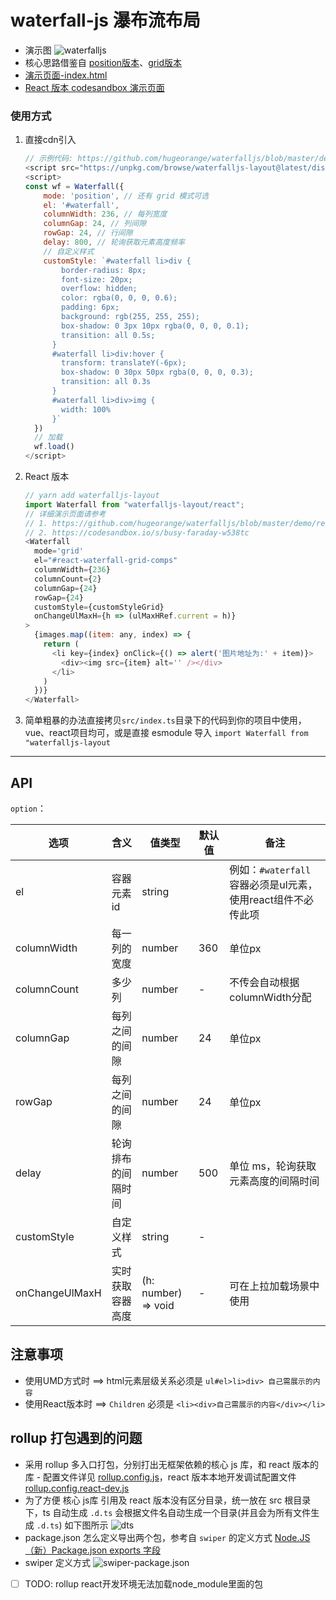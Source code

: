 # waterfall-js 瀑布流布局
- 演示图 ![waterfalljs](./src/assets/waterfallGif2.gif)
- 核心思路借鉴自 [position版本](https://codepen.io/iounini/pen/KyYPKe)、[grid版本](https://juejin.cn/post/6844904004720263176#heading-6)
- [演示页面-index.html](./demo/index.html) 
- [React 版本 codesandbox 演示页面](https://codesandbox.io/s/busy-faraday-w538tc)

### 使用方式

1. 直接cdn引入
    ```js
    // 示例代码: https://github.com/hugeorange/waterfalljs/blob/master/demo/index.html
    <script src="https://unpkg.com/browse/waterfalljs-layout@latest/dist/waterfalljs-layout.min.js"></script>
    <script>
    const wf = Waterfall({
        mode: 'position', // 还有 grid 模式可选
        el: '#waterfall',
        columnWidth: 236, // 每列宽度
        columnGap: 24, // 列间隙
        rowGap: 24, // 行间隙
        delay: 800, // 轮询获取元素高度频率
        // 自定义样式
        customStyle: `#waterfall li>div {
            border-radius: 8px;
            font-size: 20px;
            overflow: hidden;
            color: rgba(0, 0, 0, 0.6);
            padding: 6px;
            background: rgb(255, 255, 255);
            box-shadow: 0 3px 10px rgba(0, 0, 0, 0.1);
            transition: all 0.5s;
          }
          #waterfall li>div:hover {
            transform: translateY(-6px);
            box-shadow: 0 30px 50px rgba(0, 0, 0, 0.3);
            transition: all 0.3s
          }
          #waterfall li>div>img {
            width: 100%
          }`
      })
      // 加载
      wf.load()
    </script>
    ```
2. React 版本
    ```js
    // yarn add waterfalljs-layout
    import Waterfall from "waterfalljs-layout/react";
    // 详细演示页面请参考 
    // 1. https://github.com/hugeorange/waterfalljs/blob/master/demo/react-demo.tsx
    // 2. https://codesandbox.io/s/busy-faraday-w538tc
    <Waterfall
      mode='grid'
      el="#react-waterfall-grid-comps"
      columnWidth={236}
      columnCount={2}
      columnGap={24}
      rowGap={24}
      customStyle={customStyleGrid}
      onChangeUlMaxH={h => (ulMaxHRef.current = h)}
    >
      {images.map((item: any, index) => {
        return (
          <li key={index} onClick={() => alert('图片地址为:' + item)}>
            <div><img src={item} alt='' /></div>
          </li>
        )
      })}
    </Waterfall>  
    ```

3. 简单粗暴的办法直接拷贝`src/index.ts`目录下的代码到你的项目中使用，vue、react项目均可，或是直接 esmodule 导入 `import Waterfall from "waterfalljs-layout`

---

## API

`option`：

| 选项           | 含义               | 值类型        | 默认值      | 备注 |
| ---- | ---------- | ---- | ----------- | --- |
| el| 容器元素id | string |  |例如：`#waterfall` 容器必须是ul元素，使用react组件不必传此项|
| columnWidth | 每一列的宽度 | number | 360 |  单位px |
| columnCount    |多少列 | number   | - | 不传会自动根据columnWidth分配   |
| columnGap    | 每列之间的间隙 | number | 24   |   单位px|
| rowGap    | 每列之间的间隙 | number |  24  |   单位px|
| delay    | 轮询排布的间隔时间 | number | 500 |单位 ms，轮询获取元素高度的间隔时间|
| customStyle | 自定义样式 | string | -|   |
| onChangeUlMaxH | 实时获取容器高度 | (h: number) => void  | - |可在上拉加载场景中使用|

## 注意事项
- 使用UMD方式时 ==> html元素层级关系必须是 `ul#el>li>div> 自己需展示的内容`
- 使用React版本时 ==> `Children` 必须是 `<li><div>自己需展示的内容</div></li>`
## rollup 打包遇到的问题
- 采用 rollup 多入口打包，分别打出无框架依赖的核心 js 库，和 react 版本的库 - 配置文件详见 [rollup.config.js](./rollup.config.js)，react 版本本地开发调试配置文件[rollup.config.react-dev.js](./rollup.config.react-dev.js)
- 为了方便 核心 js库 引用及 react 版本没有区分目录，统一放在 src 根目录下，ts 自动生成 `.d.ts` 会根据文件名自动生成一个目录(并且会为所有文件生成 `.d.ts`) 如下图所示
![dts](./src/assets/dts.png)
- package.json 怎么定义导出两个包，参考自 `swiper` 的定义方式 [Node.JS（新）Package.json exports 字段](https://www.cnblogs.com/taohuaya/p/15573719.html)
- swiper 定义方式 ![swiper-package.json](./src//assets/package-json-export.png)
- [ ] TODO: rollup react开发环境无法加载node_module里面的包
